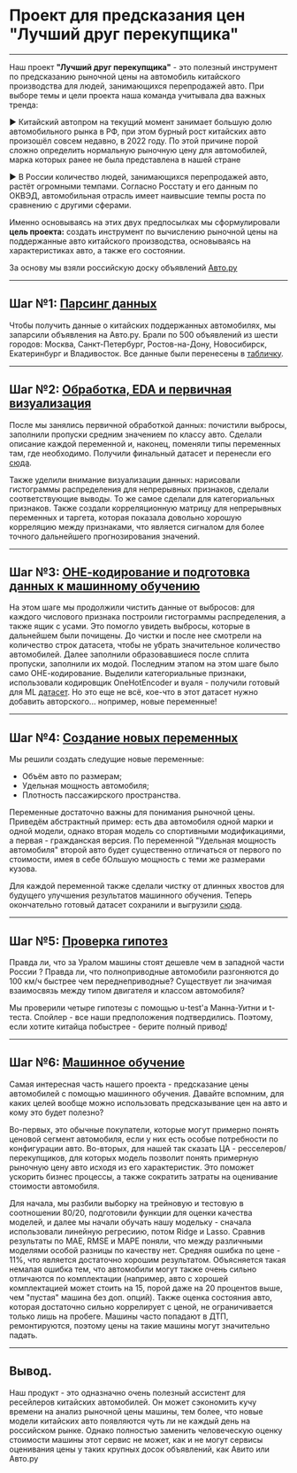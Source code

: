 # Проект для предсказания цен "Лучший друг перекупщика"
---
Наш проект **"Лучший друг перекупщика"** - это полезный инструмент по предсказанию рыночной цены на автомобиль китайского производства для людей, занимающихся перепродажей авто. При выборе темы и цели проекта наша команда учитывала два важных тренда:

▶️ Китайский автопром на текущий момент занимает большую долю автомобильного рынка в РФ, при этом бурный рост китайских авто произошёл совсем недавно, в 2022 году. По этой причине порой сложно определить нормальную рыночную цену для автомобилей, марка которых ранее не была представлена в нашей стране

▶️ В России количество людей, занимающихся перепродажей авто, растёт огромными темпами. Согласно Росстату и его данным по ОКВЭД, автомобильная отрасль имеет наивысшие темпы роста по сравнению с другими сферами. 

Именно основываясь на этих двух предпосылках мы сформулировали **цель проекта:** создать инструмент по вычислению рыночной цены на поддержанные авто китайского производства, основываясь на характеристиках авто, а также его состоянии.

За основу мы взяли российскую доску объявлений [Авто.ру](https://auto.ru/moskva/cars/vendor-chinese/used/)

---

## Шаг №1: [Парсинг данных](https://github.com/glebvorobev/Auto.ru-project-2024/blob/main/parser_clean.ipynb)

Чтобы получить данные о китайских поддержанных автомобилях, мы запарсили объявления на Авто.ру. Брали по 500 объявлений из шести городов: Москва, Санкт-Петербург, Ростов-на-Дону, Новосибирск, Екатеринбург и Владивосток. Все данные были перенесены в [табличку](https://github.com/glebvorobev/Auto.ru-project-2024/blob/main/parsed_cars.csv). 

---

## Шаг №2: [Обработка, EDA и первичная визуализация](https://github.com/glebvorobev/Auto.ru-project-2024/blob/main/preprocessing%26EDA.ipynb)

После мы занялись первичной обработкой данных: почистили выбросы, заполнили пропуски средним значением по классу авто. Сделали описание каждой переменной и, наконец, поменяли типы переменных там, где необходимо. Получили финальный датасет и перенесли его [сюда](https://github.com/glebvorobev/Auto.ru-project-2024/blob/main/final_df%20(1).csv). 

Также уделили внимание визуализации данных: нарисовали гистограммы распределения для непрерывных признаков, сделали соответствующие выводы. То же самое сделали для категориальных признаков. Также создали корреляционную матрицу для непрерывных переменных и таргета, которая показала довольно хорошую корреляцию между признаками, что является сигналом для более точного дальнейшего прогнозирования значений. 

---

## Шаг №3: [ОНЕ-кодирование и подготовка данных к машинному обучению](https://github.com/glebvorobev/Auto.ru-project-2024/blob/main/%D0%9E%D0%9D%D0%95_preprocessing_for_ML.ipynb)

На этом шаге мы продолжили чистить данные от выбросов: для каждого числового признака построили гистограммы распределения, а также ящик с усами. Это помогло увидеть выбросы, которые в дальнейшем были почищены. До чистки и после нее смотрели на количество строк датасета, чтобы не убрать значительное количество автомобилей. Далее заполнили образовавшиеся после сплита пропуски, заполнили их модой. Последним этапом на этом шаге было само ОНЕ-кодирование. Выделили категориальные признаки, использовали кодировщик OneHotEncoder и вуаля - получили готовый для ML [датасет](https://github.com/glebvorobev/Auto.ru-project-2024/blob/main/data/df_for_ML.csv). Но это еще не всё, кое-что в этот датасет нужно добавить авторского... нопример, новые переменные!

---

## Шаг №4: [Создание новых переменных](https://github.com/glebvorobev/Auto.ru-project-2024/blob/main/new_var.ipynb)

Мы решили создать следущие новые переменные:
- Объём авто по размерам;
- Удельная мощность автомобиля;
- Плотность пассажирского пространства.

Переменные достаточно важны для понимания рыночной цены. Приведём абстрактный пример: есть два автомобиля одной марки и одной модели, однако вторая модель со спортивными модификациями, а первая - гражданская версия. По переменной "Удельная мощность автомобиля" второй авто будет существенно отличаться от первого по стоимости, имея в себе бОльшую мощность с теми же размерами кузова.

Для каждой переменной также сделали чистку от длинных хвостов для будущего улучшения результатов машинного обучения. Теперь окончательно готовый датасет сохранили и выгрузили [сюда](https://github.com/glebvorobev/Auto.ru-project-2024/blob/main/data/df_for_ML_upd).

---

## Шаг №5: [Проверка гипотез](https://github.com/glebvorobev/Auto.ru-project-2024/blob/main/hypothesis.ipynb)

Правда ли, что за Уралом машины стоят дешевле чем в западной части России ? Правда ли, что полноприводные автомобили разгоняются до 100 км/ч быстрее чем переднеприводные? Существует ли значимая взаимосвязь между типом двигателя и классом автомобиля?

Мы проверили четыре гипотезы с помощью u-test'а Манна-Уитни и t-теста. Спойлер - все наши предположения подтвердились. Поэтому, если хотите китайца побыстрее - берите полный привод!

---

## Шаг №6: [Машинное обучение](https://github.com/glebvorobev/Auto.ru-project-2024/blob/main/auto_ru_ML_price.ipynb)

Самая интересная часть нашего проекта - предсказание цены автомобилей с помощью машинного обучения. Давайте вспомним, для каких целей вообще можно использовать предсказывание цен на авто и кому это будет полезно?

Во-первых, это обычные покупатели, которые могут примерно понять ценовой сегмент автомобиля, если у них есть особые потребности по конфигурации авто. Во-вторых, для нашей так сказать ЦА - ресселеров/перекупщиков, для которых модель позволит понять примерную рыночную цену авто исходя из его характеристик. Это поможет ускорить бизнес процессы, а также сократить затраты на оценивание стоимости автомобиля.

Для начала, мы разбили выборку на трейновую и тестовую в соотношении 80/20, подготовили функции для оценки качества моделей, и далее мы начали обучать нашу модельку - сначала использовали линейную регресиию, потом Ridge и Lasso. Сравнив результаты по MAE, RMSE и MAPE поняли, что между различными моделями особой разницы по качеству нет. Средняя ошибка по цене - 11%, что является достаточно хорошим результатом. Объясняется такая немалая ошибка тем, что автомобили могут также очень сильно отличаются по комплектации (например, авто с хорошей комплектацией может стоить на 15, порой даже на 20 процентов выше, чем "пустая" машина без доп. опций). Также оценка состояния авто, которая достаточно сильно коррелирует с ценой, не ограничивается только лишь на пробеге. Машины часто попадают в ДТП, ремонтируются, поэтому цены на такие машины могут значительно падать.

---

## Вывод. 
Наш продукт - это одназначно очень полезный ассистент для ресейлеров китайских автомобилей. Он может сэкономить кучу времени на анализ рыночной цены машины, тем более, что новые модели китайских авто появляются чуть ли не каждый день на российском рынке. Однако полностью заменить человеческую оценку стоимости машины этот сервис не может, как и не могут сервисы оценивания цены у таких крупных досок объявлений, как Авито или Авто.ру


